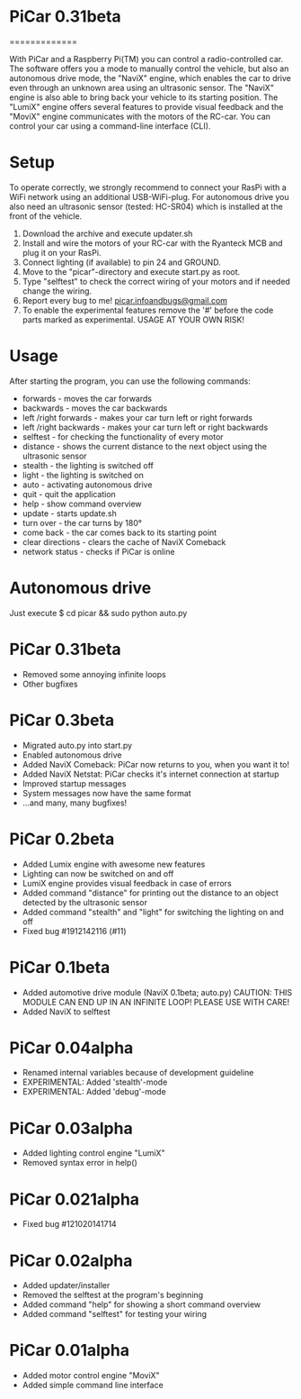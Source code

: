 PiCar 0.31beta
=============
=============

With PiCar and a Raspberry Pi(TM) you can control a radio-controlled car. The software offers you a mode to manually control the vehicle, but also an autonomous drive mode, the "NaviX" engine, which enables the car to drive even through an unknown area using an ultrasonic sensor. The "NaviX" engine is also able to bring back your vehicle to its starting position. The "LumiX" engine offers several features to provide visual feedback and the "MoviX" engine communicates with the motors of the RC-car. You can control your car using a command-line interface (CLI). 

Setup
=====
To operate correctly, we strongly recommend to connect your RasPi with a WiFi network using an additional USB-WiFi-plug. For autonomous drive you also need an ultrasonic sensor (tested: HC-SR04) which is installed at the front of the vehicle. 

1. Download the archive and execute updater.sh
2. Install and wire the motors of your RC-car with the Ryanteck MCB and plug it on your RasPi.
3. Connect lighting (if available) to pin 24 and GROUND.
4. Move to the "picar"-directory and execute start.py as root.
5. Type "selftest" to check the correct wiring of your motors and if needed change the wiring.
6. Report every bug to me! picar.infoandbugs@gmail.com
7. To enable the experimental features remove the '#' before the code parts marked as experimental. USAGE AT YOUR OWN RISK!

Usage
=====

After starting the program, you can use the following commands:

+ forwards - moves the car forwards
+ backwards - moves the car backwards
+ left /right forwards - makes your car turn left or right forwards
+ left /right backwards - makes your car turn left or right backwards
+ selftest - for checking the functionality of every motor
+ distance - shows the current distance to the next object using the ultrasonic sensor
+ stealth - the lighting is switched off
+ light - the lighting is switched on
+ auto - activating autonomous drive
+ quit - quit the application
+ help - show command overview
+ update - starts update.sh
+ turn over - the car turns by 180°
+ come back - the car comes back to its starting point
+ clear directions - clears the cache of NaviX Comeback 
+ network status - checks if PiCar is online

Autonomous drive
================

Just execute $ cd picar && sudo python auto.py

PiCar 0.31beta
==============

+ Removed some annoying infinite loops
+ Other bugfixes

PiCar 0.3beta
=============

+ Migrated auto.py into start.py
+ Enabled autonomous drive
+ Added NaviX Comeback: PiCar now returns to you, when you want it to!
+ Added NaviX Netstat: PiCar checks it's internet connection at startup
+ Improved startup messages
+ System messages now have the same format
+ ...and many, many bugfixes!

PiCar 0.2beta
=============

+ Added Lumix engine with awesome new features
+ Lighting can now be switched on and off
+ LumiX engine provides visual feedback in case of errors
+ Added command "distance" for printing out the distance to an object detected by the ultrasonic sensor
+ Added command "stealth" and "light" for switching the lighting on and off
+ Fixed bug #1912142116 (#11)

PiCar 0.1beta
=============

+ Added automotive drive module (NaviX 0.1beta; auto.py) CAUTION: THIS MODULE CAN END UP IN AN INFINITE LOOP! PLEASE USE WITH CARE!
+ Added NaviX to selftest


PiCar 0.04alpha
===============

+ Renamed internal variables because of development guideline
+ EXPERIMENTAL: Added 'stealth'-mode
+ EXPERIMENTAL: Added 'debug'-mode

PiCar 0.03alpha
===============

+ Added lighting control engine "LumiX"
+ Removed syntax error in help()

PiCar 0.021alpha
================

+ Fixed bug #121020141714

PiCar 0.02alpha
===============

+ Added updater/installer
+ Removed the selftest at the program's beginning
+ Added command "help" for showing a short command overview
+ Added command "selftest" for testing your wiring


PiCar 0.01alpha
===============

+ Added motor control engine "MoviX"
+ Added simple command line interface
